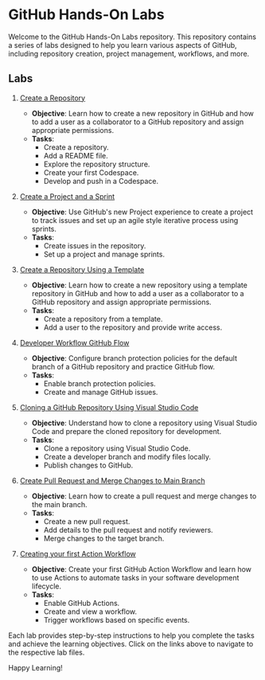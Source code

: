 # GitHub Hands-On Labs

Welcome to the GitHub Hands-On Labs repository. This repository contains a series of labs designed to help you learn various aspects of GitHub, including repository creation, project management, workflows, and more.

## Labs

1. [Create a Repository](Lab-1.1.md)
   - **Objective**: Learn how to create a new repository in GitHub and how to add a user as a collaborator to a GitHub repository and assign appropriate permissions.
   - **Tasks**:
     - Create a repository.
     - Add a README file.
     - Explore the repository structure.
     - Create your first Codespace.
     - Develop and push in a Codespace.

2. [Create a Project and a Sprint](Lab-1.2.md)
   - **Objective**: Use GitHub's new Project experience to create a project to track issues and set up an agile style iterative process using sprints.
   - **Tasks**:
     - Create issues in the repository.
     - Set up a project and manage sprints.

3. [Create a Repository Using a Template](Lab-2.0.md)
   - **Objective**: Learn how to create a new repository using a template repository in GitHub and how to add a user as a collaborator to a GitHub repository and assign appropriate permissions.
   - **Tasks**:
     - Create a repository from a template.
     - Add a user to the repository and provide write access.

4. [Developer Workflow GitHub Flow](Lab-2.1.md)
   - **Objective**: Configure branch protection policies for the default branch of a GitHub repository and practice GitHub flow.
   - **Tasks**:
     - Enable branch protection policies.
     - Create and manage GitHub issues.

5. [Cloning a GitHub Repository Using Visual Studio Code](Lab-2.2.md)
   - **Objective**: Understand how to clone a repository using Visual Studio Code and prepare the cloned repository for development.
   - **Tasks**:
     - Clone a repository using Visual Studio Code.
     - Create a developer branch and modify files locally.
     - Publish changes to GitHub.

6. [Create Pull Request and Merge Changes to Main Branch](Lab-2.3.md)
   - **Objective**: Learn how to create a pull request and merge changes to the main branch.
   - **Tasks**:
     - Create a new pull request.
     - Add details to the pull request and notify reviewers.
     - Merge changes to the target branch.

7. [Creating your first Action Workflow](Lab-3.1.md)
   - **Objective**: Create your first GitHub Action Workflow and learn how to use Actions to automate tasks in your software development lifecycle.
   - **Tasks**:
     - Enable GitHub Actions.
     - Create and view a workflow.
     - Trigger workflows based on specific events.

Each lab provides step-by-step instructions to help you complete the tasks and achieve the learning objectives. Click on the links above to navigate to the respective lab files.

Happy Learning!
